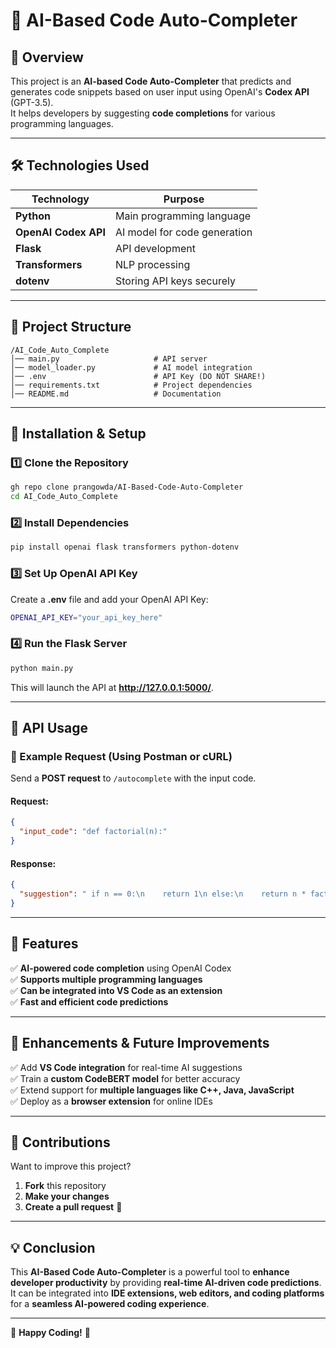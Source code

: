 
# 🚀 AI-Based Code Auto-Completer

## 📌 Overview  
This project is an **AI-based Code Auto-Completer** that predicts and generates code snippets based on user input using OpenAI's **Codex API** (GPT-3.5).  
It helps developers by suggesting **code completions** for various programming languages.

---

## **🛠️ Technologies Used**  
| Technology | Purpose |
|------------|---------|
| **Python** | Main programming language |
| **OpenAI Codex API** | AI model for code generation |
| **Flask** | API development |
| **Transformers** | NLP processing |
| **dotenv** | Storing API keys securely |

---

## **📂 Project Structure**  
```
/AI_Code_Auto_Complete
│── main.py                     # API server
│── model_loader.py             # AI model integration
│── .env                        # API Key (DO NOT SHARE!)
│── requirements.txt            # Project dependencies
│── README.md                   # Documentation
```

---

## **🚀 Installation & Setup**  

### **1️⃣ Clone the Repository**  
```sh
gh repo clone prangowda/AI-Based-Code-Auto-Completer
cd AI_Code_Auto_Complete
```

### **2️⃣ Install Dependencies**  
```sh
pip install openai flask transformers python-dotenv
```

### **3️⃣ Set Up OpenAI API Key**  
Create a **.env** file and add your OpenAI API Key:  
```sh
OPENAI_API_KEY="your_api_key_here"
```

### **4️⃣ Run the Flask Server**  
```sh
python main.py
```
This will launch the API at **http://127.0.0.1:5000/**.

---

## **📡 API Usage**  

### **📝 Example Request (Using Postman or cURL)**  
Send a **POST request** to `/autocomplete` with the input code.

#### **Request:**
```json
{
  "input_code": "def factorial(n):"
}
```

#### **Response:**
```json
{
  "suggestion": " if n == 0:\n    return 1\n else:\n    return n * factorial(n-1)"
}
```

---

## **🌟 Features**
✅ **AI-powered code completion** using OpenAI Codex  
✅ **Supports multiple programming languages**  
✅ **Can be integrated into VS Code as an extension**  
✅ **Fast and efficient code predictions**  

---

## **🚀 Enhancements & Future Improvements**
✅ Add **VS Code integration** for real-time AI suggestions  
✅ Train a **custom CodeBERT model** for better accuracy  
✅ Extend support for **multiple languages like C++, Java, JavaScript**  
✅ Deploy as a **browser extension** for online IDEs  

---

## **🤖 Contributions**
Want to improve this project?  
1. **Fork** this repository  
2. **Make your changes**  
3. **Create a pull request** 🚀  

---

## **💡 Conclusion**
This **AI-Based Code Auto-Completer** is a powerful tool to **enhance developer productivity** by providing **real-time AI-driven code predictions**.  
It can be integrated into **IDE extensions, web editors, and coding platforms** for a **seamless AI-powered coding experience**.

---

🚀 **Happy Coding!** 🚀  
